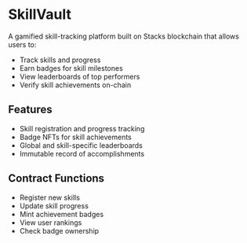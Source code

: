 # SkillVault

A gamified skill-tracking platform built on Stacks blockchain that allows users to:
- Track skills and progress
- Earn badges for skill milestones  
- View leaderboards of top performers
- Verify skill achievements on-chain

## Features
- Skill registration and progress tracking
- Badge NFTs for skill achievements 
- Global and skill-specific leaderboards
- Immutable record of accomplishments

## Contract Functions
- Register new skills
- Update skill progress
- Mint achievement badges
- View user rankings
- Check badge ownership